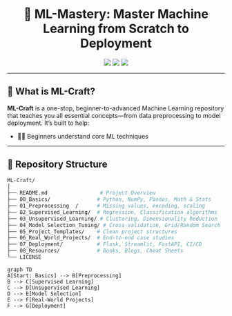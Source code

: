 <h1 align="center">🚀 ML-Mastery: Master Machine Learning from Scratch to Deployment</h1>

<p align="center">
  <img src="https://img.shields.io/github/stars/pSahoo-456/ML-Craft-Mastering-Machine-Learning?style=social" />
  <img src="https://img.shields.io/github/forks/pSahoo-456/ML-Craft-Mastering-Machine-Learning?style=social" />
  <img src="https://img.shields.io/github/license/pSahoo-456/ML-Craft-Mastering-Machine-Learning" />
</p>

---

## 📌 What is ML-Craft?

**ML-Craft** is a one-stop, beginner-to-advanced Machine Learning repository that teaches you all essential concepts—from data preprocessing to model deployment. It’s built to help:

- 🧑‍🎓 Beginners understand core ML techniques  


---

## 📁 Repository Structure

```bash
ML-Craft/
│
├── README.md                 # Project Overview
├── 00_Basics/               # Python, NumPy, Pandas, Math & Stats
├── 01_Preprocessing  /      # Missing values, encoding, scaling
├── 02_Supervised_Learning/  # Regression, Classification algorithms
├── 03_Unsupervised_Learning/ # Clustering, Dimensionality Reduction
├── 04_Model_Selection_Tuning/ # Cross-validation, Grid/Random Search
├── 05_Project_Templates/    # Clean project structures
├── 06_Real_World_Projects/  # End-to-end case studies
├── 07_Deployment/           # Flask, Streamlit, FastAPI, CI/CD
├── 08_Resources/            # Books, Blogs, Cheat Sheets
└── LICENSE
```

```mermaid
graph TD
A[Start: Basics] --> B[Preprocessing]
B --> C[Supervised Learning]
C --> D[Unsupervised Learning]
D --> E[Model Selection]
E --> F[Real-World Projects]
F --> G[Deployment]
```